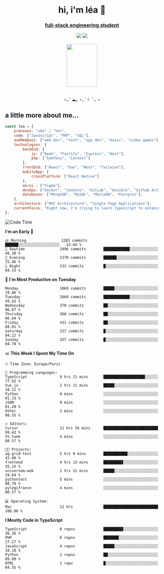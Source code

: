 <h1 align="center">hi, i'm léa 🌙</h1>
<h3 align="center"><ins>full-stack engineering student</ins></h3>  
<div align="center">
  <a href="https://www.linkedin.com/in/lea-reiter22/"><img src="https://img.shields.io/badge/LinkedIn-0077B5?style=for-the-badge&logo=linkedin&logoColor=white"/></a>
  <a href="mailto:lea.reiter@outlook.fr"><img src="https://img.shields.io/badge/Contact-2A2A2A?style=for-the-badge&logo=minutemailer&logoColor=white"/></a>
</div>
<br>
  <div align="center">  <img src="https://github.com/xmnchild/xmnchild/blob/main/1702415560_StardewValleyHappyGreyCat.png" height="140" width="100"/>
</div>
<br>
  <p align="center">
                 ⋆｡ ﾟ☁︎｡ ⋆｡ ﾟ☾ ﾟ｡ ⋆
  </p>
  <h2>a little more about me...</h2>
  
```js
const lea = {
    pronouns: "she" | "her",
    code: ["Javascript", "PHP", "SQL"],
    askMeAbout: ["web dev", "tech", "app dev", "music", "video games"],
    technologies: {
        backEnd: {
            js: ["Node", "Fastify", "Express", "Nest"],
            php: ["Symfony", "Laravel"]
        },
        frontEnd: ["React", "Vue", "Next", "Tailwind"],
        mobileApp: {
            crossPlatform: ["React Native"]
        },
        ux/ui : ["Figma"],
        devOps: ["Docker", "Jenkins", "GitLab", "Ansible", "Github Actions"],
        databases: ["MongoDB", "MySQL", "MariaDB", "Postgres"],
    },
    architecture: ["MVC Architecture", "Single Page Applications"],
    currentFocus: "Right now, I'm trying to learn Typescript to enhance my Javascript development.",
};
```
<!--START_SECTION:waka-->
![Code Time](http://img.shields.io/badge/Code%20Time-278%20hrs%2029%20mins-blue)

**I'm an Early 🐤** 

```text
🌞 Morning                1283 commits        ██████░░░░░░░░░░░░░░░░░░░   23.84 % 
🌆 Daytime                2496 commits        ████████████░░░░░░░░░░░░░   46.38 % 
🌃 Evening                1370 commits        ██████░░░░░░░░░░░░░░░░░░░   25.46 % 
🌙 Night                  233 commits         █░░░░░░░░░░░░░░░░░░░░░░░░   04.33 % 
```
📅 **I'm Most Productive on Tuesday** 

```text
Monday                   1069 commits        █████░░░░░░░░░░░░░░░░░░░░   19.86 % 
Tuesday                  2660 commits        ████████████░░░░░░░░░░░░░   49.42 % 
Wednesday                370 commits         ██░░░░░░░░░░░░░░░░░░░░░░░   06.87 % 
Thursday                 368 commits         ██░░░░░░░░░░░░░░░░░░░░░░░   06.84 % 
Friday                   431 commits         ██░░░░░░░░░░░░░░░░░░░░░░░   08.01 % 
Saturday                 227 commits         █░░░░░░░░░░░░░░░░░░░░░░░░   04.22 % 
Sunday                   257 commits         █░░░░░░░░░░░░░░░░░░░░░░░░   04.78 % 
```


📊 **This Week I Spent My Time On** 

```text
🕑︎ Time Zone: Europe/Paris

💬 Programming Languages: 
TypeScript               9 hrs 21 mins       ███████████████████░░░░░░   77.92 % 
Vue.js                   2 hrs 11 mins       █████░░░░░░░░░░░░░░░░░░░░   18.22 % 
Python                   9 mins              ░░░░░░░░░░░░░░░░░░░░░░░░░   01.33 % 
JSON                     9 mins              ░░░░░░░░░░░░░░░░░░░░░░░░░   01.28 % 
Other                    3 mins              ░░░░░░░░░░░░░░░░░░░░░░░░░   00.55 % 

🔥 Editors: 
Cursor                   11 hrs 56 mins      █████████████████████████   99.43 % 
VS Code                  4 mins              ░░░░░░░░░░░░░░░░░░░░░░░░░   00.57 % 

🐱‍💻 Projects: 
ag-grid-test             5 hrs 9 mins        ███████████░░░░░░░░░░░░░░   43.00 % 
frontend                 4 hrs 13 mins       █████████░░░░░░░░░░░░░░░░   35.25 % 
universem-web            2 hrs 21 mins       █████░░░░░░░░░░░░░░░░░░░░   19.64 % 
pythontest               5 mins              ░░░░░░░░░░░░░░░░░░░░░░░░░   00.79 % 
pylegifrance             4 mins              ░░░░░░░░░░░░░░░░░░░░░░░░░   00.57 % 

💻 Operating System: 
Mac                      12 hrs              █████████████████████████   100.00 % 
```

**I Mostly Code in TypeScript** 

```text
TypeScript               8 repos             █████████░░░░░░░░░░░░░░░░   36.36 % 
PHP                      6 repos             ███████░░░░░░░░░░░░░░░░░░   27.27 % 
JavaScript               4 repos             █████░░░░░░░░░░░░░░░░░░░░   18.18 % 
Python                   2 repos             ██░░░░░░░░░░░░░░░░░░░░░░░   09.09 % 
HTML                     1 repo              █░░░░░░░░░░░░░░░░░░░░░░░░   04.55 % 
```




<!--END_SECTION:waka-->
